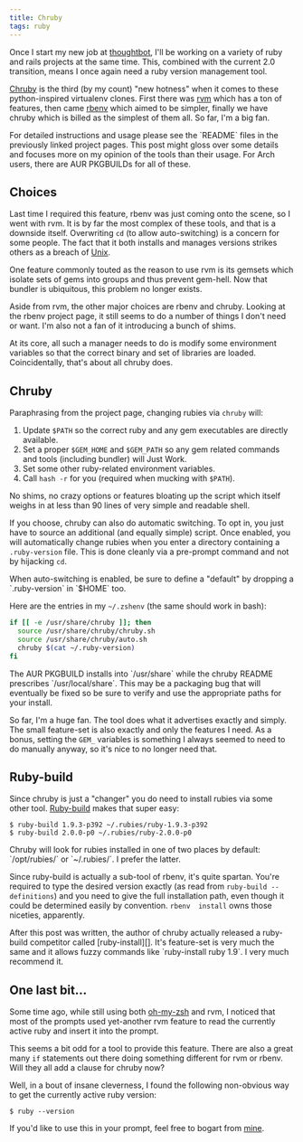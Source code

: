 ```yaml
---
title: Chruby
tags: ruby
---
```


Once I start my new job at [thoughtbot][], I'll be working on a variety 
of ruby and rails projects at the same time. This, combined with the 
current 2.0 transition, means I once again need a ruby version 
management tool.

[thoughtbot]: http://thoughtbot.com

[Chruby][] is the third (by my count) "new hotness" when it comes to 
these python-inspired virtualenv clones. First there was [rvm][] which 
has a ton of features, then came [rbenv][] which aimed to be simpler, 
finally we have chruby which is billed as the simplest of them all. So 
far, I'm a big fan.

[chruby]: http://github.com/postmodern/chruby
[rvm]:    http://github.com/wayneeseguin/rvm
[rbenv]:  http://github.com/sstephenson/rbenv

<div class="well">
For detailed instructions and usage please see the `README` files in the 
previously linked project pages. This post might gloss over some details 
and focuses more on my opinion of the tools than their usage. For Arch 
users, there are AUR PKGBUILDs for all of these.
</div>

## Choices

Last time I required this feature, rbenv was just coming onto the scene, 
so I went with rvm. It is by far the most complex of these tools, and 
that is a downside itself. Overwriting `cd` (to allow auto-switching) is 
a concern for some people. The fact that it both installs and manages 
versions strikes others as a breach of [Unix][].

[unix]: http://en.wikipedia.org/wiki/Unix_philosophy#Mike_Gancarz:_The_UNIX_Philosophy

One feature commonly touted as the reason to use rvm is its gemsets 
which isolate sets of gems into groups and thus prevent gem-hell. Now 
that bundler is ubiquitous, this problem no longer exists.

Aside from rvm, the other major choices are rbenv and chruby. Looking at 
the rbenv project page, it still seems to do a number of things I don't 
need or want. I'm also not a fan of it introducing a bunch of shims.

At its core, all such a manager needs to do is modify some environment 
variables so that the correct binary and set of libraries are loaded. 
Coincidentally, that's about all chruby does.

## Chruby

Paraphrasing from the project page, changing rubies via `chruby` will:

1. Update `$PATH` so the correct ruby and any gem executables are 
   directly available.
2. Set a proper `$GEM_HOME` and `$GEM_PATH` so any gem related commands 
   and tools (including bundler) will Just Work.
3. Set some other ruby-related environment variables.
4. Call `hash -r` for you (required when mucking with `$PATH`).

No shims, no crazy options or features bloating up the script which 
itself weighs in at less than 90 lines of very simple and readable 
shell.

If you choose, chruby can also do automatic switching. To opt in, you 
just have to source an additional (and equally simple) script. Once 
enabled, you will automatically change rubies when you enter a directory 
containing a `.ruby-version` file. This is done cleanly via a pre-prompt 
command and not by hijacking `cd`.

<div class="well">
When auto-switching is enabled, be sure to define a "default" by 
dropping a `.ruby-version` in `$HOME` too.
</div>

Here are the entries in my `~/.zshenv` (the same should work in bash):

```bash 
if [[ -e /usr/share/chruby ]]; then
  source /usr/share/chruby/chruby.sh
  source /usr/share/chruby/auto.sh
  chruby $(cat ~/.ruby-version)
fi
```

<div class="well">
The AUR PKGBUILD installs into `/usr/share` while the chruby README 
prescribes `/usr/local/share`. This may be a packaging bug that will 
eventually be fixed so be sure to verify and use the appropriate paths 
for your install.
</div>

So far, I'm a huge fan. The tool does what it advertises exactly and 
simply. The small feature-set is also exactly and only the features I 
need. As a bonus, setting the `GEM_` variables is something I always 
seemed to need to do manually anyway, so it's nice to no longer need 
that.

## Ruby-build

Since chruby is just a "changer" you do need to install rubies via some 
other tool. [Ruby-build][] makes that super easy:

[ruby-build]: https://github.com/sstephenson/ruby-build

```
$ ruby-build 1.9.3-p392 ~/.rubies/ruby-1.9.3-p392
$ ruby-build 2.0.0-p0 ~/.rubies/ruby-2.0.0-p0
```

<div class="well">
Chruby will look for rubies installed in one of two places by default: 
`/opt/rubies/` or `~/.rubies/`. I prefer the latter.
</div>

Since ruby-build is actually a sub-tool of rbenv, it's quite spartan. 
You're required to type the desired version exactly (as read from 
`ruby-build --definitions`) and you need to give the full installation 
path, even though it could be determined easily by convention. `rbenv 
install` owns those niceties, apparently.

<div class="well">
After this post was written, the author of chruby actually released a 
ruby-build competitor called [ruby-install][]. It's feature-set is very 
much the same and it allows fuzzy commands like `ruby-install ruby 1.9`. 
I very much recommend it.
</div>

[ruby-install]: https://github.com/postmodern/ruby-install

## One last bit...

Some time ago, while still using both [oh-my-zsh][] and rvm, I noticed 
that most of the prompts used yet-another rvm feature to read the 
currently active ruby and insert it into the prompt.

[oh-my-zsh]: https://github.com/robbyrussell/oh-my-zsh

This seems a bit odd for a tool to provide this feature. There are also 
a great many `if` statements out there doing something different for rvm 
or rbenv. Will they all add a clause for chruby now?

Well, in a bout of insane cleverness, I found the following non-obvious 
way to get the currently active ruby version:

```
$ ruby --version
```

If you'd like to use this in your prompt, feel free to bogart from 
[mine][zsh-prompt].

[zsh-prompt]: https://github.com/pbrisbin/zsh-config/blob/master/functions/prompt_minimal_setup#L17
